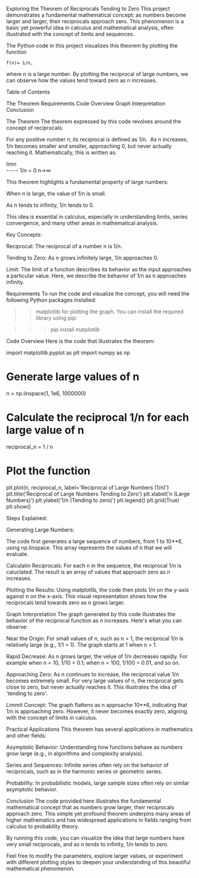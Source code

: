 Exploring the Theorem of Reciprocals Tending to Zero
This project demonstrates a fundamental mathematical concept: as numbers become larger and larger, their reciprocals approach zero. This phenomenon is a basic yet powerful idea in calculus and mathematical analysis, often illustrated with the concept of limits and sequences.

The Python code in this project visualizes this theorem by plotting the function

    f(n)= 1/n, 

where n is a large number. By plotting the reciprocal of large numbers, we can observe how the values tend toward zero as n increases.


Table of Contents

The Theorem
Requirements
Code Overview
Graph Interpretation
Conclusion


The Theorem
The theorem expressed by this code revolves around the concept of reciprocals:

For any positive number 𝑛, its reciprocal is defined as 1/n.
​
As n increases, 1/n becomes smaller and smaller, approaching 0, but never actually reaching it. Mathematically, this is written as:
    
limn    
-----   1/n = 0
n→∞


This theorem highlights a fundamental property of large numbers:


When n is large, the value of 1/n is small.

As n tends to infinity, 1/n tends to 0.


This idea is essential in calculus, especially in understanding limits, series convergence, and many other areas in mathematical analysis.


Key Concepts:


Reciprocal: The reciprocal of a number n is 1/n.

Tending to Zero: As n grows infinitely large, 1/n approaches 0.

Limit: The limit of a function describes its behavior as the input approaches a particular value. Here, we describe the behavior of 1/n as n approaches infinity.



Requirements
To run the code and visualize the concept, you will need the following Python packages installed:

>>matplotlib for plotting the graph.
You can install the required library using pip:

>>> pip install matplotlib


Code Overview
Here is the code that illustrates the theorem:

import matplotlib.pyplot as plt
import numpy as np

# Generate large values of n
n = np.linspace(1, 1e6, 1000000)

# Calculate the reciprocal 1/n for each large value of n
reciprocal_n = 1 / n

# Plot the function
plt.plot(n, reciprocal_n, label='Reciprocal of Large Numbers (1/n)')
plt.title('Reciprocal of Large Numbers Tending to Zero')
plt.xlabel('n (Large Numbers)')
plt.ylabel('1/n (Tending to zero)')
plt.legend()
plt.grid(True)
plt.show()



Steps Explained:


Generating Large Numbers: 

The code first generates a large sequence of numbers, from 1 to 10**6, using np.linspace. This array represents the values of n that we will evaluate.


Calculatin Reciprocals:
For each n in the sequence, the reciprocal 1/n is caluclated. The result is an array of values that approach zero as n increases.


Plotting the Results:
Using matplotlib, the code then plots 1/n on the y-axis against n on the x-axis. This visual representation shows how the reciprocals tend towards zero as n grows larger.


Graph Interpretation
The graph generated by this code illustrates the behavior of the reciprocal function as n increases. Here's what you can observe:


Near the Origin:
For small values of n, such as n = 1, the reciprocal 1/n is relatively large (e.g., 1/1 = 1). The graph starts at 1 when n = 1.



Rapid Decrease:
As n grows larger, the velue of 1/n decreases rapidly. For example when n = 10, 1/10 = 0.1; when n = 100, 1/100 = 0.01, and so on.


Approaching Zero:
As n continues to increase, the reciprocal value 1/n becomes extremely small. For very large values of n, the reciprocal gets close to zero, but never actually reaches it. This illustrates the idea of 'tending to zero'.


Limmit Concept:
The graph flattens as n approache 10**6, indicating that 1/n is approaching zero. However, it never becomes exactly zero, aligning with the concept of limits in calculus. 



Practical Applications
This theorem has several applications in mathematics and other fields:

Asymptotic Behavior: 
Understanding how functions behave as numbers grow large (e.g., in algorithms and complexity analysis).

Series and Sequences: 
Infinite series often rely on the behavior of reciprocals, such as in the harmonic series or geometric series.

Probability: 
In probabilistic models, large sample sizes often rely on similar asymptotic behavior.



Conclusion
The code provided here illustrates the fundamental mathematical concept that as numbers grow larger, their reciprocals approach zero. This simple yet profound theorem underpins many areas of higher mathematics and has widespread applications in fields ranging from calculus to probability theory.

By running this code, you can visualize the idea that large numbers have very small reciprocals, and as n tends to infinity, 1/n tends to zero. 

Feel free to modify the parameters, explore larger values, or experiment with different plotting styles to deepen your understanding of this beautiful mathematical phenomenon.

